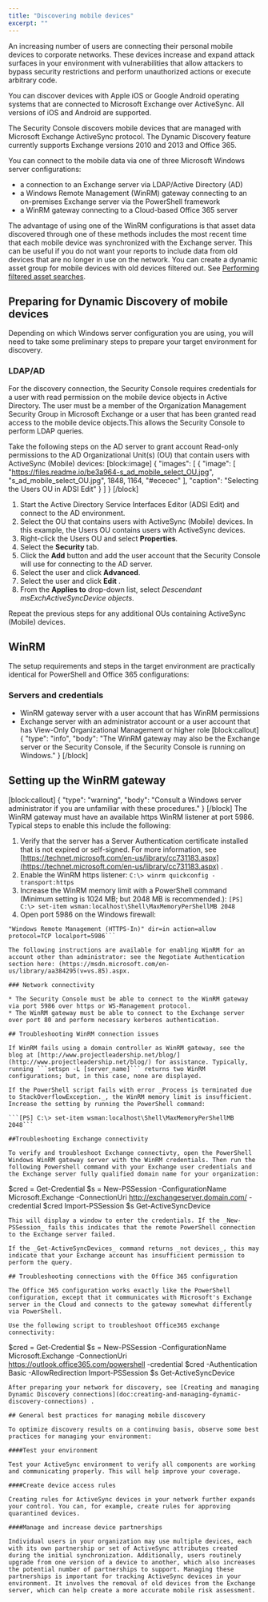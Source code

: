 ```yaml
---
title: "Discovering mobile devices"
excerpt: ""
---
```

An increasing number of users are connecting their personal mobile devices to corporate networks. These devices increase and expand attack surfaces in your environment with vulnerabilities that allow attackers to bypass security restrictions and perform unauthorized actions or execute arbitrary code.

You can discover devices with Apple iOS or Google Android operating systems that are connected to Microsoft Exchange over ActiveSync. All versions of iOS and Android are supported.

The Security Console discovers mobile devices that are managed with Microsoft Exchange ActiveSync protocol. The Dynamic Discovery feature currently supports Exchange versions 2010 and 2013 and Office 365.

You can connect to the mobile data via one of three Microsoft Windows server configurations:

* a connection to an Exchange server via LDAP/Active Directory (AD)
* a Windows Remote Management (WinRM) gateway connecting to an on-premises Exchange server via the PowerShell framework
* a WinRM gateway connecting to a Cloud-based Office 365 server

The advantage of using one of the WinRM configurations is that asset data discovered through one of these methods includes the most recent time that each mobile device was synchronized with the Exchange server. This can be useful if you do not want your reports to include data from old devices that are no longer in use on the network. You can create a dynamic asset group for mobile devices with old devices filtered out. See [Performing filtered asset searches](doc:performing-filtered-asset-searches).

## Preparing for Dynamic Discovery of mobile devices

Depending on which Windows server configuration you are using, you will need to take some preliminary steps to prepare your target environment for discovery.

### LDAP/AD

For the discovery connection, the Security Console requires credentials for a user with read permission on the mobile device objects in Active Directory. The user must be a member of the Organization Management Security Group in Microsoft Exchange or a user that has been granted read access to the mobile device objects.This allows the Security Console to perform LDAP queries.

Take the following steps on the AD server to grant account Read-only permissions to the AD Organizational Unit(s) (OU) that contain users with ActiveSync (Mobile) devices:
[block:image]
{
  "images": [
    {
      "image": [
        "https://files.readme.io/be3a964-s_ad_mobile_select_OU.jpg",
        "s_ad_mobile_select_OU.jpg",
        1848,
        1164,
        "#ececec"
      ],
      "caption": "Selecting the Users OU in ADSI Edit"
    }
  ]
}
[/block]
1. Start the Active Directory Service Interfaces Editor (ADSI Edit) and connect to the AD environment.
2. Select the OU that contains users with ActiveSync (Mobile) devices. In this example, the Users OU contains users with ActiveSync devices.
3. Right-click the Users OU and select **Properties**.
4. Select the **Security** tab.
5. Click the **Add** button and add the user account that the Security Console will use for connecting to the AD server.
6. Select the user and click **Advanced**.
7. Select the user and click **Edit** .
8. From the **Applies to** drop-down list, select _Descendant msExchActiveSyncDevice objects_.

Repeat the previous steps for any additional OUs containing ActiveSync (Mobile) devices.

## WinRM

The setup requirements and steps in the target environment are practically identical for PowerShell and Office 365 configurations:

### Servers and credentials

* WinRM gateway server with a user account that has WinRM permissions
* Exchange server with an administrator account or a user account that has View-Only Organizational Management or higher role
[block:callout]
{
  "type": "info",
  "body": "The WinRM gateway may also be the Exchange server or the Security Console, if the Security Console is running on Windows."
}
[/block]
## Setting up the WinRM gateway
[block:callout]
{
  "type": "warning",
  "body": "Consult a Windows server administrator if you are unfamiliar with these procedures."
}
[/block]
The WinRM gateway must have an available https WinRM listener at port 5986. Typical steps to enable this include the following:

1. Verify that the server has a Server Authentication certificate installed that is not expired or self-signed. For more information, see [https://technet.microsoft.com/en-us/library/cc731183.aspx](https://technet.microsoft.com/en-us/library/cc731183.aspx) .
2. Enable the WinRM https listener:
```C:\> winrm quickconfig -transport:https```
3. Increase the WinRM memory limit with a PowerShell command (Minimum setting is 1024 MB; but 2048 MB is recommended.):
```[PS] C:\> set-item wsman:localhost\Shell\MaxMemoryPerShellMB 2048```
4. Open port 5986 on the Windows firewall:
```C:\> netsh advfirewall firewall add rule name=
"Windows Remote Management (HTTPS-In)" dir=in action=allow protocol=TCP localport=5986```

The following instructions are available for enabling WinRM for an account other than administrator: see the Negotiate Authentication section here: (https://msdn.microsoft.com/en-us/library/aa384295(v=vs.85).aspx.

### Network connectivity

* The Security Console must be able to connect to the WinRM gateway via port 5986 over https or WS-Management protocol.
* The WinRM gateway must be able to connect to the Exchange server over port 80 and perform necessary kerberos authentication.

## Troubleshooting WinRM connection issues

If WinRM fails using a domain controller as WinRM gateway, see the blog at [http://www.projectleadership.net/blog/](http://www.projectleadership.net/blog/) for assistance. Typically, running ```setspn -L [server_name]``` returns two WinRM configurations; but, in this case, none are displayed.

If the PowerShell script fails with error _Process is terminated due to StackOverflowException._, the WinRM memory limit is insufficient. Increase the setting by running the PowerShell command:

```[PS] C:\> set-item wsman:localhost\Shell\MaxMemoryPerShellMB 2048```

##Troubleshooting Exchange connectivity

To verify and troubleshoot Exchange connectivty, open the PowerShell Windows WinRM gateway server with the WinRM credentials. Then run the following Powershell command with your Exchange user credentials and the Exchange server fully qualified domain name for your organization:
```
$cred = Get-Credential
$s = New-PSSession -ConfigurationName Microsoft.Exchange -ConnectionUri http://exchangeserver.domain.com/ -credential $cred
Import-PSSession $s
Get-ActiveSyncDevice
```
This will display a window to enter the credentials. If the _New-PSSession_ fails this indicates that the remote PowerShell connection to the Exchange server failed.

If the _Get-ActiveSyncDevices_ command returns _not devices_, this may indicate that your Exchange account has insufficient permission to perform the query.

## Troubleshooting connections with the Office 365 configuration

The Office 365 configuration works exactly like the PowerShell configuration, except that it communicates with Microsoft's Exchange server in the Cloud and connects to the gateway somewhat differently via PowerShell.

Use the following script to troubleshoot Office365 exchange connectivity:
```
$cred = Get-Credential
$s = New-PSSession -ConfigurationName Microsoft.Exchange -ConnectionUri https://outlook.office365.com/powershell -credential $cred -Authentication Basic -AllowRedirection
Import-PSSession $s
Get-ActiveSyncDevice
```
After preparing your network for discovery, see [Creating and managing Dynamic Discovery connections](doc:creating-and-managing-dynamic-discovery-connections) .

## General best practices for managing mobile discovery

To optimize discovery results on a continuing basis, observe some best practices for managing your environment:

####Test your environment

Test your ActiveSync environment to verify all components are working and communicating properly. This will help improve your coverage.

####Create device access rules

Creating rules for ActiveSync devices in your network further expands your control. You can, for example, create rules for approving quarantined devices.

####Manage and increase device partnerships

Individual users in your organization may use multiple devices, each with its own partnership or set of ActiveSync attributes created during the initial synchronization. Additionally, users routinely upgrade from one version of a device to another, which also increases the potential number of partnerships to support. Managing these partnerships is important for tracking ActiveSync devices in your environment. It involves the removal of old devices from the Exchange server, which can help create a more accurate mobile risk assessment.